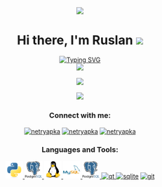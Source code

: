 <div id="header" align="center">
  <img src="https://media.giphy.com/media/lP8xu5t2DLGG045H8F/giphy.gif" width="100"/>
</div>

<h1 align="center">Hi there, I'm Ruslan</a> 
<img src="https://github.com/blackcater/blackcater/raw/main/images/Hi.gif" height="32"/></h1>

<div id="header" align="center">
<a href="https://git.io/typing-svg"><img src="https://readme-typing-svg.herokuapp.com?font=Fira+Code&pause=1000&width=600&lines=Senior+monitoring+automation+engineer+at+Tele2;" alt="Typing SVG" /></a>
</div>


<div id="header" align="center">
  <img src="https://www.codewars.com/users/RusyaZol/badges/small" width="280"/>
</div>


<p align="center">
  <img src="https://komarev.com/ghpvc/?username=NRAZOL" />
</p>


<p align="center">
  <img src="https://streak-stats.demolab.com?user=NRAZOL&theme=dark&hide_border=true&border_radius=4.4" />
</p>





<h3 align="center">Connect with me:</h3>
<p align="center"><a href="https://www.hackerrank.com/netryapka" target="blank"><img src="https://raw.githubusercontent.com/rahuldkjain/github-profile-readme-generator/master/src/images/icons/Social/hackerrank.svg" alt="netryapka" width="40" height="30" align="center" /></a>
<a href="https://vk.com/ne_tryapka" target="blank"><img src="https://www.vectorlogo.zone/logos/vk/vk-ar21.svg" alt="netryapka" width="60" height="30" align="center" /></a>
<a href="https://vk.com/ne_tryapka" target="blank"><img src="https://www.vectorlogo.zone/logos/gmail/gmail-icon.svg" alt="netryapka" width="40" height="25" align="center" /></a></p>

<h3 align="center">Languages and Tools:</h3>
<p align="center"><a href="https://www.python.org" target="_blank" rel="noreferrer"> <img src="https://raw.githubusercontent.com/devicons/devicon/master/icons/python/python-original.svg" alt="python" width="40" height="40" /> </a>
<a href="https://www.postgresql.org" target="_blank" rel="noreferrer"> <img src="https://raw.githubusercontent.com/devicons/devicon/master/icons/postgresql/postgresql-original-wordmark.svg" alt="postgresql" width="40" height="40" /> </a>
<a href="https://www.linux.org/" target="_blank" rel="noreferrer"> <img src="https://raw.githubusercontent.com/devicons/devicon/master/icons/linux/linux-original.svg" alt="linux" width="40" height="40" /> </a>  
<a href="https://www.mysql.com/" target="_blank" rel="noreferrer"> <img src="https://raw.githubusercontent.com/devicons/devicon/master/icons/mysql/mysql-original-wordmark.svg" alt="mysql" width="40" height="40" /> </a>
<a href="https://www.postgresql.org" target="_blank" rel="noreferrer"> <img src="https://raw.githubusercontent.com/devicons/devicon/master/icons/postgresql/postgresql-original-wordmark.svg" alt="postgresql" width="40" height="40" /> </a> 
<a href="https://www.qt.io/" target="_blank" rel="noreferrer"> <img src="https://upload.wikimedia.org/wikipedia/commons/0/0b/Qt_logo_2016.svg" alt="qt" width="40" height="40" /> </a> 
<a href="https://www.sqlite.org/" target="_blank" rel="noreferrer"> <img src="https://www.vectorlogo.zone/logos/sqlite/sqlite-icon.svg" alt="sqlite" width="40" height="40" /></a>
<a href="https://git-scm.com/" target="_blank" rel="noreferrer"> <img src="https://www.vectorlogo.zone/logos/git-scm/git-scm-icon.svg" alt="git" width="40" height="40"/> </a>
</p>

